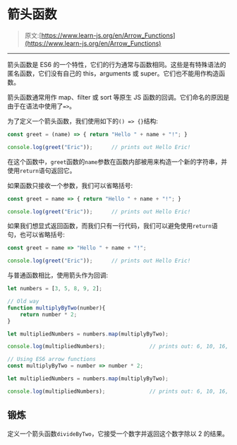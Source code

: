 # 箭头函数

> 原文:[https://www.learn-js.org/en/Arrow_Functions](https://www.learn-js.org/en/Arrow_Functions)

* * *

箭头函数是 ES6 的一个特性，它们的行为通常与函数相同。这些是有特殊语法的匿名函数，它们没有自己的 this，arguments 或 super。它们也不能用作构造函数。

箭头函数通常用作 map、filter 或 sort 等原生 JS 函数的回调。它们命名的原因是由于在语法中使用了`=>`。

为了定义一个箭头函数，我们使用如下的`() => {}`结构:

```js
const greet = (name) => { return "Hello " + name + "!"; }

console.log(greet("Eric"));      // prints out Hello Eric! 
```

在这个函数中，`greet`函数的`name`参数在函数内部被用来构造一个新的字符串，并使用`return`语句返回它。

如果函数只接收一个参数，我们可以省略括号:

```js
const greet = name => { return "Hello " + name + "!"; }

console.log(greet("Eric"));      // prints out Hello Eric! 
```

如果我们想显式返回函数，而我们只有一行代码，我们可以避免使用`return`语句，也可以省略括号:

```js
const greet = name => "Hello " + name + "!";

console.log(greet("Eric"));      // prints out Hello Eric! 
```

与普通函数相比，使用箭头作为回调:

```js
let numbers = [3, 5, 8, 9, 2];

// Old way
function multiplyByTwo(number){
    return number * 2;
}

let multipliedNumbers = numbers.map(multiplyByTwo);

console.log(multipliedNumbers);              // prints out: 6, 10, 16, 18, 4

// Using ES6 arrow functions
const multiplyByTwo = number => number * 2;

let multipliedNumbers = numbers.map(multiplyByTwo);

console.log(multipliedNumbers);              // prints out: 6, 10, 16, 18, 4 
```

## 锻炼

定义一个箭头函数`divideByTwo`，它接受一个数字并返回这个数字除以 2 的结果。